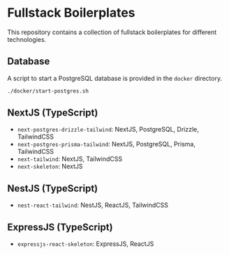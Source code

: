# Fullstack Boilerplates

This repository contains a collection of fullstack boilerplates for different technologies.

## Database

A script to start a PostgreSQL database is provided in the `docker` directory.

```bash
./docker/start-postgres.sh
```

## NextJS (TypeScript)

- `next-postgres-drizzle-tailwind`: NextJS, PostgreSQL, Drizzle, TailwindCSS
- `next-postgres-prisma-tailwind`: NextJS, PostgreSQL, Prisma, TailwindCSS
- `next-tailwind`: NextJS, TailwindCSS
- `next-skeleton`: NextJS

## NestJS (TypeScript)

- `nest-react-tailwind`: NestJS, ReactJS, TailwindCSS

## ExpressJS (TypeScript)

- `expressjs-react-skeleton`: ExpressJS, ReactJS
